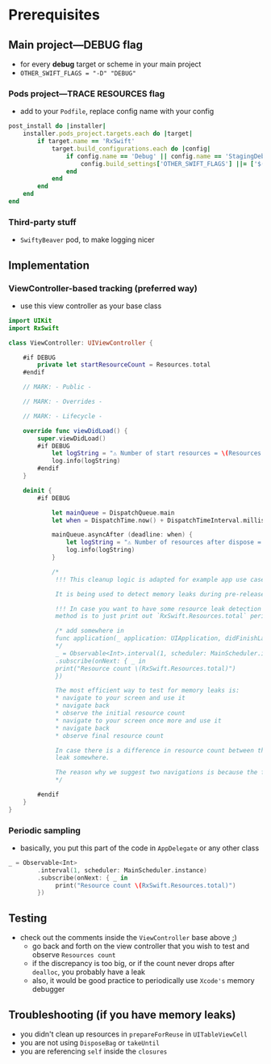# Prerequisites

## Main project—DEBUG flag

- for every __debug__ target or scheme in your main project
- `OTHER_SWIFT_FLAGS = "-D" "DEBUG"`

### Pods project—TRACE RESOURCES flag

- add to your `Podfile`, replace config name with your config

```ruby
post_install do |installer|
    installer.pods_project.targets.each do |target|
        if target.name == 'RxSwift'
            target.build_configurations.each do |config|
                if config.name == 'Debug' || config.name == 'StagingDebug' || config.name == 'ProductionDebug'
                    config.build_settings['OTHER_SWIFT_FLAGS'] ||= ['$(inherited)', '-D', 'TRACE_RESOURCES']
                end
            end
        end
    end
end
```

### Third-party stuff

- `SwiftyBeaver` pod, to make logging nicer

## Implementation

### ViewController-based tracking (preferred way)

- use this view controller as your base class

```swift
import UIKit
import RxSwift

class ViewController: UIViewController {

    #if DEBUG
        private let startResourceCount = Resources.total
    #endif

    // MARK: - Public -

    // MARK: - Overrides -

    // MARK: - Lifecycle -

    override func viewDidLoad() {
        super.viewDidLoad()
        #if DEBUG
            let logString = "⚠️ Number of start resources = \(Resources.total) ⚠️"
            log.info(logString)
        #endif
    }

    deinit {
        #if DEBUG

            let mainQueue = DispatchQueue.main
            let when = DispatchTime.now() + DispatchTimeInterval.milliseconds(UIApplication.isInUITest ? 1000 : 300)

            mainQueue.asyncAfter (deadline: when) {
                let logString = "⚠️ Number of resources after dispose = \(Resources.total) ⚠️"
                log.info(logString)
            }

            /*
             !!! This cleanup logic is adapted for example app use case. !!!

             It is being used to detect memory leaks during pre-release tests.

             !!! In case you want to have some resource leak detection logic, the simplest
             method is to just print out `RxSwift.Resources.total` periodically to output. !!!

             /* add somewhere in
             func application(_ application: UIApplication, didFinishLaunchingWithOptions launchOptions: [UIApplicationLaunchOptionsKey : Any]? = nil) -> Bool {
             */
             _ = Observable<Int>.interval(1, scheduler: MainScheduler.instance)
             .subscribe(onNext: { _ in
             print("Resource count \(RxSwift.Resources.total)")
             })

             The most efficient way to test for memory leaks is:
             * navigate to your screen and use it
             * navigate back
             * observe the initial resource count
             * navigate to your screen once more and use it
             * navigate back
             * observe final resource count

             In case there is a difference in resource count between the initial and final resource counts, there might be a memory
             leak somewhere.

             The reason why we suggest two navigations is because the first navigation forces loading of lazy resources.
             */

        #endif
    }
}
```

### Periodic sampling

- basically, you put this part of the code in `AppDelegate` or any other class

```swift
_ = Observable<Int>
        .interval(1, scheduler: MainScheduler.instance)
        .subscribe(onNext: { _ in
             print("Resource count \(RxSwift.Resources.total)")
        })
```

## Testing

- check out the comments inside the `ViewController` base above ;)
    - go back and forth on the view controller that you wish to test and observe `Resources count`
    - if the discrepancy is too big, or if the count never drops after `dealloc`, you probably have a leak
    - also, it would be good practice to periodically use `Xcode's` memory debugger

## Troubleshooting (if you have memory leaks)

- you didn't clean up resources in `prepareForReuse` in `UITableViewCell`
- you are not using `DisposeBag` or `takeUntil`
- you are referencing `self` inside the `closures`

